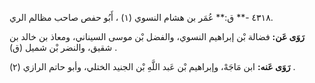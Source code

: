٤٣١٨ -** ق:** عُمَر بن هشام النسوي (١) ، أَبُو حفص صاحب مظالم الري.

**رَوَى عَن:** فضالة بْن إبراهيم النسوي، والفضل بْن موسى السيناني، ومعاذ بن خالد بن شقيق، والنضر بْن شميل (ق) .

**رَوَى عَنه:** ابن مَاجَهْ، وإبراهيم بْن عَبد اللَّهِ بْن الجنيد الختلي، وأبو حاتم الرازي (٢) .
